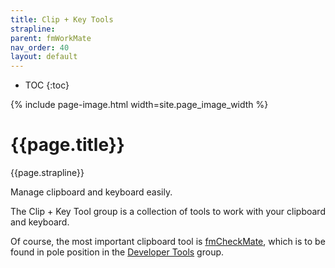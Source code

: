 ```yaml
---
title: Clip + Key Tools
strapline: 
parent: fmWorkMate
nav_order: 40
layout: default
---
```

- TOC
{:toc}

{% include page-image.html width=site.page_image_width %}

# {{page.title}}

{{page.strapline}}

Manage clipboard and keyboard easily.



The Clip + Key Tool group is a collection of tools to work with your clipboard and keyboard.

Of course, the most important clipboard tool is [fmCheckMate](fmcheckmate.html), which is to be found in pole position in the [Developer Tools](./developer-tools.html) group.
